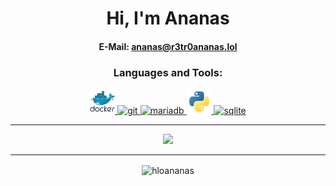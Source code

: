 <h1 align="center">Hi, I'm Ananas</h1>

<h4 align="center">E-Mail: <a href="mailto:ananas@r3tr0ananas.lol">ananas@r3tr0ananas.lol</a></h4>

<h3 align="center">Languages and Tools:</h3>
<p align="center"> <a href="https://www.docker.com/" target="_blank" rel="noreferrer"> <img src="https://raw.githubusercontent.com/devicons/devicon/master/icons/docker/docker-original-wordmark.svg" alt="docker" width="40" height="40"/> </a> <a href="https://git-scm.com/" target="_blank" rel="noreferrer"> <img src="https://www.vectorlogo.zone/logos/git-scm/git-scm-icon.svg" alt="git" width="40" height="40"/> </a> <a href="https://mariadb.org/" target="_blank" rel="noreferrer"> <img src="https://www.vectorlogo.zone/logos/mariadb/mariadb-icon.svg" alt="mariadb" width="40" height="40"/> </a> <a href="https://www.python.org" target="_blank" rel="noreferrer"> <img src="https://raw.githubusercontent.com/devicons/devicon/master/icons/python/python-original.svg" alt="python" width="40" height="40"/> </a> <a href="https://www.sqlite.org/" target="_blank" rel="noreferrer"> <img src="https://www.vectorlogo.zone/logos/sqlite/sqlite-icon.svg" alt="sqlite" width="40" height="40"/> </a> </p>

***

<p align="center"><a href="https://discord.com/users/695116877042679942"><img src="https://discord-readme-badge.vercel.app/api?id=695116877042679942"></a></p>

***

<p align="center"><img align="center" src="https://github-readme-stats.vercel.app/api?username=r3tr0ananas&show_icons=true&locale=en" alt="hloananas" /></p>

